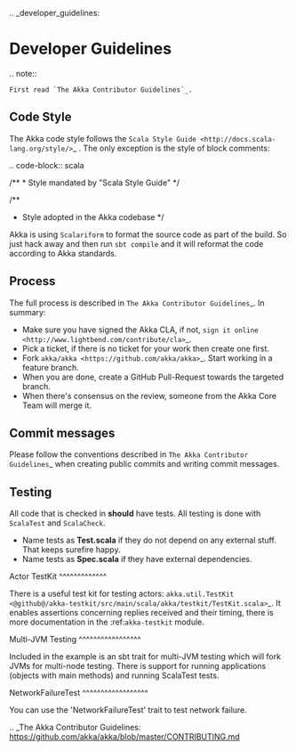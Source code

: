 .. _developer_guidelines:

Developer Guidelines
====================

.. note::

    First read `The Akka Contributor Guidelines`_.

Code Style
----------

The Akka code style follows the `Scala Style Guide <http://docs.scala-lang.org/style/>`_ . The only exception is the
style of block comments:

.. code-block:: scala

  /**
    * Style mandated by "Scala Style Guide"
    */

  /**
   * Style adopted in the Akka codebase
   */

Akka is using ``Scalariform`` to format the source code as part of the build. So just hack away and then run ``sbt compile`` and it will reformat the code according to Akka standards.

Process
-------

The full process is described in `The Akka Contributor Guidelines`_. In summary:

* Make sure you have signed the Akka CLA, if not, `sign it online <http://www.lightbend.com/contribute/cla>`_.
* Pick a ticket, if there is no ticket for your work then create one first.
* Fork `akka/akka <https://github.com/akka/akka>`_. Start working in a feature branch.
* When you are done, create a GitHub Pull-Request towards the targeted branch.
* When there's consensus on the review, someone from the Akka Core Team will merge it.

Commit messages
---------------

Please follow the conventions described in `The Akka Contributor Guidelines`_ when creating public commits and writing commit messages.

Testing
-------

All code that is checked in **should** have tests. All testing is done with ``ScalaTest`` and ``ScalaCheck``.

* Name tests as **Test.scala** if they do not depend on any external stuff. That keeps surefire happy.
* Name tests as **Spec.scala** if they have external dependencies.

Actor TestKit
^^^^^^^^^^^^^

There is a useful test kit for testing actors: `akka.util.TestKit <@github@/akka-testkit/src/main/scala/akka/testkit/TestKit.scala>`_. It enables assertions concerning replies received and their timing, there is more documentation in the :ref:`akka-testkit` module.

Multi-JVM Testing
^^^^^^^^^^^^^^^^^

Included in the example is an sbt trait for multi-JVM testing which will fork
JVMs for multi-node testing. There is support for running applications (objects
with main methods) and running ScalaTest tests.

NetworkFailureTest
^^^^^^^^^^^^^^^^^^

You can use the 'NetworkFailureTest' trait to test network failure.

.. _The Akka Contributor Guidelines: https://github.com/akka/akka/blob/master/CONTRIBUTING.md
